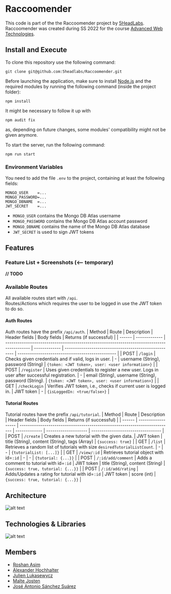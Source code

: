 # Raccoomender
This code is part of the the Raccoomender project by [5HeadLabs](https://github.com/5headlabs/). Raccoomender was created during SS 2022 for the course [Advanced Web Technologies](https://www.uni-due.de/soco/teaching/courses/lecture-advwebtech-ss22.php).

## Install and Execute
To clone this repository use the following command:
```
git clone git@github.com:5headlabs/Raccoomender.git
```

Before launching the application, make sure to install [Node.js](https://nodejs.org/en/download/) and the required modules by running the following command (inside the project folder):
```
npm install
```

It might be necessary to follow it up with
```
npm audit fix
```
as, depending on future changes, some modules' compatibility might not be given anymore.

To start the server, run the following command:
```
npm run start
```
### Environment Variables
You need to add the file `.env` to the project, containing at least the following fields:
```
MONGO_USER    =...
MONGO_PASSWORD=...
MONGO_DBNAME  =...
JWT_SECRET    =...
```
- `MONGO_USER` contains the Mongo DB Atlas username
- `MONGO_PASSWORD` contains the Mongo DB Atlas account password
- `MONGO_DBNAME` contains the name of the Mongo DB Atlas database
- `JWT_SECRET` is used to sign JWT tokens

## Features
### Feature List + Screenshots (<-- temporary)
**// TODO**

### Available Routes
All available routes start with `/api`.<br>
Routes/Actions which requires the user to be logged in use the JWT token to do so.

#### Auth Routes
Auth routes have the prefix `/api/auth`.
| Method | Route         | Description                                                                                | Header fields | Body fields                                           | Returns (if successful)                                          | 
| ------ | ------------- | ------------------------------------------------------------------------------------------ | ------------- | ----------------------------------------------------- | ------------------------------------------------ | 
| POST   | `/login`      | Checks given credentials and if valid, logs in user.                                       | -             | username (String), password  (String)                 | `{token: <JWT token>, user: <user information>}` |
| POST   | `/register`   | Uses given credentials to register a new user. Logs in user after successful registration. | -             | email (String), username (String), password (String). | `{token: <JWT token>, user: <user information>}` |
| GET    | `/checkLogin` | Verifies JWT token, i.e., checks if current user is logged in.                             | JWT token     | -                                                     | `{isLoggedIn: <true/false>}`                                                 |

#### Tutorial Routes
Tutorial routes have the prefix `/api/tutorial`.
| Method | Route              | Description                                                                | Header fields | Body fields          | Returns (if successful)            |
| ------ | ------------------ | -------------------------------------------------------------------------- | ------------- | -------------------- | ---------------------------------- |
| POST   | `/create`          | Creates a new tutorial with the given data.                                | JWT token     | title (String), content (String), tags (Array) | `{success: true}`                  |
| GET    | `/list`            | Retrieves a random list of tutorials with size `desiredTutorialListCount`. | -             | -                    | `{tutorialList: [...]}`            |
| GET    | `/view/:id`        | Retrieves tutorial object with id=`:id`                                    | -             | -                    | `{tutorial: {...}}`                |
| POST   | `/:id/add/comment` | Adds a comment to tutorial with id=`:id`                                   | JWT token     | title (String), content (String)       | `{success: true, tutorial: {...}}` |
| POST   | `/:id/add/rating`  | Adds/Updates a rating for tutorial with id=`:id`                           | JWT token     | score (int)               | `{success: true, tutorial: {...}}`                                 |

## Architecture
![alt text](https://github.com/5headlabs/Raccoomender/blob/main/Architecture.PNG?raw=true)
## Technologies & Libraries
![alt text](https://github.com/5headlabs/Raccoomender/blob/main/Technologies.PNG?raw=true)
## Members
- [Roshan Asim](https://github.com/roshan95)
- [Alexander Hochhalter](https://github.com/AlexHochhalter)
- [Julien Lukasewycz](https://github.com/Julien-Lukasewycz)
- [Malte Josten](https://github.com/MalteJosten)
- [José Antonio Sánchez Suárez](https://github.com/eProw)

